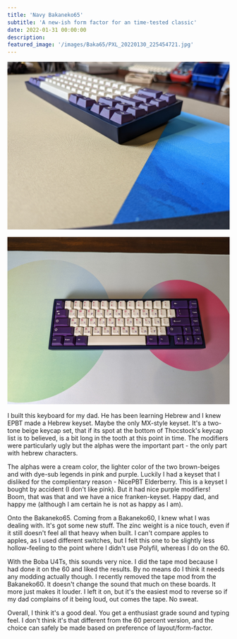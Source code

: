 ```yaml
---
title: 'Navy Bakaneko65'
subtitle: 'A new-ish form factor for an time-tested classic'
date: 2022-01-31 00:00:00
description: 
featured_image: '/images/Baka65/PXL_20220130_225454721.jpg'
---
```


![](/images/Baka65/PXL_20220131_003643237.jpg)

![](/images/Baka65/PXL_20220131_003716161.jpg)

I built this keyboard for my dad. He has been learning Hebrew and I knew EPBT made a Hebrew keyset. Maybe the only MX-style keyset. It's a two-tone beige keycap set, that if its spot at the bottom of Thocstock's keycap list is to believed, is a bit long in the tooth at this point in time. The modifiers were particularly ugly but the alphas were the important part - the only part with hebrew characters. 

The alphas were a cream color, the lighter color of the two brown-beiges and with dye-sub legends in pink and purple. Luckily I had a keyset that I disliked for the complientary reason - NicePBT Elderberry. This is a keyset I bought by accident (I don't like pink). But it had nice purple modifiers! Boom, that was that and we have a nice franken-keyset. Happy dad, and happy me (although I am certain he is not as happy as I am). 

Onto the Bakaneko65. Coming from a Bakaneko60, I knew what I was dealing with. It's got some new stuff. The zinc weight is a nice touch, even if it still doesn't feel all that heavy when built. I can't compare apples to apples, as I used different switches, but I felt this one to be slightly less hollow-feeling to the point where I didn't use Polyfil, whereas I do on the  60.

With the Boba U4Ts, this sounds very nice. I did the tape mod because I had done it on the 60 and liked the results. By no means do I think it needs any modding actually though. I recently removed the tape mod from the Bakaneko60. It doesn't change the sound that much on these boards. It more just makes it louder. I left it on, but it's the easiest mod to reverse so if my dad complains of it being loud, out comes the tape. No sweat.

Overall, I think it's a good deal. You get a enthusiast grade sound and typing feel. I don't think it's that different from the 60 percent version, and the choice can safely be made based on preference of layout/form-factor.